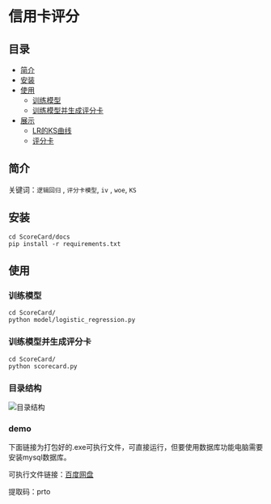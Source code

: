 # 信用卡评分


## 目录
- [简介](#简介)
- [安装](#安装)
- [使用](#使用)
    - [训练模型](#训练模型)
    - [训练模型并生成评分卡](#训练模型并生成评分卡)
- [展示](#展示)
    - [LR的KS曲线](#LR的KS曲线)
    - [评分卡](#评分卡)
    
    
## 简介


关键词：`逻辑回归` , `评分卡模型`, `iv` , `woe`, `KS`

## 安装
    
    cd ScoreCard/docs
    pip install -r requirements.txt 

## 使用

### 训练模型

    cd ScoreCard/
    python model/logistic_regression.py
    
### 训练模型并生成评分卡

    cd ScoreCard/
    python scorecard.py

### 目录结构

![目录结构](https://github.com/xumoremore/data-analysis-system-/blob/master/introducepicture/1.png)

### demo

下面链接为打包好的.exe可执行文件，可直接运行，但要使用数据库功能电脑需要安装mysql数据库。

可执行文件链接：[百度网盘](https://pan.baidu.com/s/128nFX1aRHE8157biClGq8Q)

提取码：prto 
